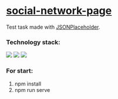 # [social-network-page](https://nastya1305.github.io/social-network-page/)
Test task made with [JSONPlaceholder](https://jsonplaceholder.typicode.com/).

### Technology stack:
<img src="https://img.shields.io/badge/VUE-000000?style=for-the-badge&logo=VUE.JS&logoColor=3fb27f"/> <img src="https://img.shields.io/badge/JS-000000?style=for-the-badge&logo=JavaScript&logoColor=F7DF1E"/> <img src="https://img.shields.io/badge/SCSS-000000?style=for-the-badge&logo=Sass&logoColor=CC6699"/> 

### For start:
1) npm install
2) npm run serve
